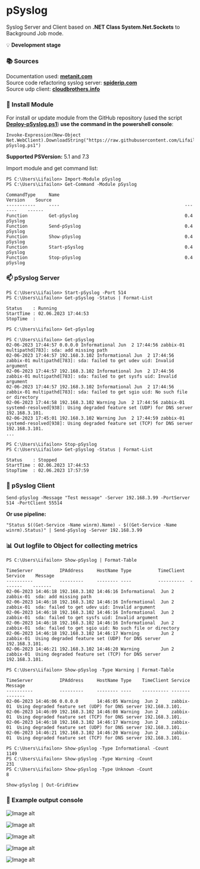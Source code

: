 # pSyslog

Syslog Server and Client based on **.NET Class System.Net.Sockets** to Background Job mode.

💡 **Development stage**

### 📚 Sources
Documentation used: **[metanit.com](https://metanit.com/sharp/net/3.1.php)** \
Source code refactoring syslog server: **[spiderip.com](https://spiderip.com/blog/2018/07/syslog)** \
Source udp client: **[cloudbrothers.info](https://cloudbrothers.info/en/test-udp-connection-powershell/)**

### 🚀 Install Module

For install or update module from the GitHub repository (used the script **[Deploy-pSyslog.ps1](https://github.com/Lifailon/pSyslog/blob/rsa/Module/Deploy-pSyslog.ps1)**) **use the command in the powershell console**:
```
Invoke-Expression(New-Object Net.WebClient).DownloadString("https://raw.githubusercontent.com/Lifailon/pSyslog/rsa/Module/Deploy-pSyslog.ps1")
```
**Supported PSVersion:** 5.1 and 7.3

Import module and get command list:
```
PS C:\Users\Lifailon> Import-Module pSyslog
PS C:\Users\Lifailon> Get-Command -Module pSyslog

CommandType     Name                                               Version    Source
-----------     ----                                               -------    ------
Function        Get-pSyslog                                        0.4        pSyslog
Function        Send-pSyslog                                       0.4        pSyslog
Function        Show-pSyslog                                       0.4        pSyslog
Function        Start-pSyslog                                      0.4        pSyslog
Function        Stop-pSyslog                                       0.4        pSyslog
```

### 📫 pSyslog Server
```
PS C:\Users\Lifailon> Start-pSyslog -Port 514
PS C:\Users\Lifailon> Get-pSyslog -Status | Format-List

Status    : Running
StartTime : 02.06.2023 17:44:53
StopTime  :

PS C:\Users\Lifailon> Get-pSyslog

PS C:\Users\Lifailon> Get-pSyslog
02-06-2023 17:44:57 0.0.0.0 Informational Jun  2 17:44:56 zabbix-01 multipathd[783]: sda: add missing path
02-06-2023 17:44:57 192.168.3.102 Informational Jun  2 17:44:56 zabbix-01 multipathd[783]: sda: failed to get udev uid: Invalid argument
02-06-2023 17:44:57 192.168.3.102 Informational Jun  2 17:44:56 zabbix-01 multipathd[783]: sda: failed to get sysfs uid: Invalid argument
02-06-2023 17:44:57 192.168.3.102 Informational Jun  2 17:44:56 zabbix-01 multipathd[783]: sda: failed to get sgio uid: No such file or directory
02-06-2023 17:44:58 192.168.3.102 Warning Jun  2 17:44:56 zabbix-01 systemd-resolved[938]: Using degraded feature set (UDP) for DNS server 192.168.3.101.
02-06-2023 17:45:01 192.168.3.102 Warning Jun  2 17:44:59 zabbix-01 systemd-resolved[938]: Using degraded feature set (TCP) for DNS server 192.168.3.101.
...

PS C:\Users\Lifailon> Stop-pSyslog
PS C:\Users\Lifailon> Get-pSyslog -Status | Format-List

Status    : Stopped
StartTime : 02.06.2023 17:44:53
StopTime  : 02.06.2023 17:57:59
```

### 📧 pSyslog Client
```
Send-pSyslog -Message "Test message" -Server 192.168.3.99 -PortServer 514 -PortClient 55514
```
**Or use pipeline:**
```
"Status $((Get-Service -Name winrm).Name) - $((Get-Service -Name winrm).Status)" | Send-pSyslog -Server 192.168.3.99
```

### 📊 Out logfile to Object for collecting metrics
```
PS C:\Users\Lifailon> Show-pSyslog | Format-Table

TimeServer          IPAddress     HostName Type          TimeClient  Service    Message
----------          ---------     -------- ----          ----------  -------    -------
02-06-2023 14:46:18 192.168.3.102 14:46:16 Informational  Jun 2      zabbix-01  sda: add missing path
02-06-2023 14:46:18 192.168.3.102 14:46:16 Informational  Jun 2      zabbix-01  sda: failed to get udev uid: Invalid argument
02-06-2023 14:46:18 192.168.3.102 14:46:16 Informational  Jun 2      zabbix-01  sda: failed to get sysfs uid: Invalid argument
02-06-2023 14:46:18 192.168.3.102 14:46:16 Informational  Jun 2      zabbix-01  sda: failed to get sgio uid: No such file or directory
02-06-2023 14:46:18 192.168.3.102 14:46:17 Warning        Jun 2      zabbix-01  Using degraded feature set (UDP) for DNS server 192.168.3.101.
02-06-2023 14:46:21 192.168.3.102 14:46:20 Warning        Jun 2      zabbix-01  Using degraded feature set (TCP) for DNS server 192.168.3.101.

PS C:\Users\Lifailon> Show-pSyslog -Type Warning | Format-Table

TimeServer          IPAddress     HostName Type    TimeClient Service    Message
----------          ---------     -------- ----    ---------- -------    -------
02-06-2023 14:46:06 0.0.0.0       14:46:05 Warning  Jun 2     zabbix-01  Using degraded feature set (UDP) for DNS server 192.168.3.101.
02-06-2023 14:46:09 192.168.3.102 14:46:08 Warning  Jun 2     zabbix-01  Using degraded feature set (TCP) for DNS server 192.168.3.101.
02-06-2023 14:46:18 192.168.3.102 14:46:17 Warning  Jun 2     zabbix-01  Using degraded feature set (UDP) for DNS server 192.168.3.101.
02-06-2023 14:46:21 192.168.3.102 14:46:20 Warning  Jun 2     zabbix-01  Using degraded feature set (TCP) for DNS server 192.168.3.101.

PS C:\Users\Lifailon> Show-pSyslog -Type Informational -Count
1149
PS C:\Users\Lifailon> Show-pSyslog -Type Warning -Count
231
PS C:\Users\Lifailon> Show-pSyslog -Type Unknown -Count
8
```

`Show-pSyslog | Out-GridView`

### 🎉 Example output console

![Image alt](https://github.com/Lifailon/pSyslog/blob/rsa/Screen/0.3-Reception-from-pServer.jpg)

![Image alt](https://github.com/Lifailon/pSyslog/blob/rsa/Screen/0.3-Ubuntu-Tail-Local-Syslog.jpg)

![Image alt](https://github.com/Lifailon/pSyslog/blob/rsa/Screen/0.4-Reception-Unknown-Message.jpg)

![Image alt](https://github.com/Lifailon/pSyslog/blob/rsa/Screen/0.4-Send-to-rSyslog-Server.jpg)

![Image alt](https://github.com/Lifailon/pSyslog/blob/rsa/Screen/0.4-Send-to-Visual-Syslog-Server.jpg)
